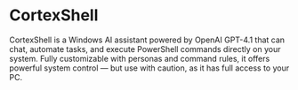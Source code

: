 # CortexShell
CortexShell is a Windows AI assistant powered by OpenAI GPT-4.1 that can chat, automate tasks, and execute PowerShell commands directly on your system. Fully customizable with personas and command rules, it offers powerful system control — but use with caution, as it has full access to your PC.
